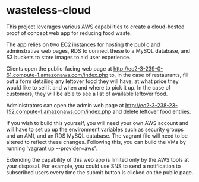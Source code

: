 # wasteless-cloud

This project leverages various AWS capabilities to create a cloud-hosted proof of concept web app for reducing food waste.

The app relies on two EC2 instances for hosting the public and adminstrative web pages, RDS to connect these to a MySQL database, and S3 buckets to store images to aid user experience.

Clients open the public-facing web page at http://ec2-3-239-0-61.compute-1.amazonaws.com/index.php to, in the case of restaurants, fill out a form detailing any leftover food they will have, at what price they would like to sell it and when and where to pick it up. In the case of customers, they will be able to see a list of available leftover food.

Administrators can open the admin web page at http://ec2-3-238-23-152.compute-1.amazonaws.com/index.php and delete leftover food entries.

If you wish to build this yourself, you will need your own AWS account and will have to set up up the environment variables such as security groups and an AMI, and an RDS MySQL database. The vagrant file will need to be altered to reflect these changes. Following this, you can build the VMs by running 'vagrant up --provider=aws'. 

Extending the capability of this web app is limited only by the AWS tools at your disposal. For example, you could use SNS to send a notification to subscribed users every time the submit button is clicked on the public page.
